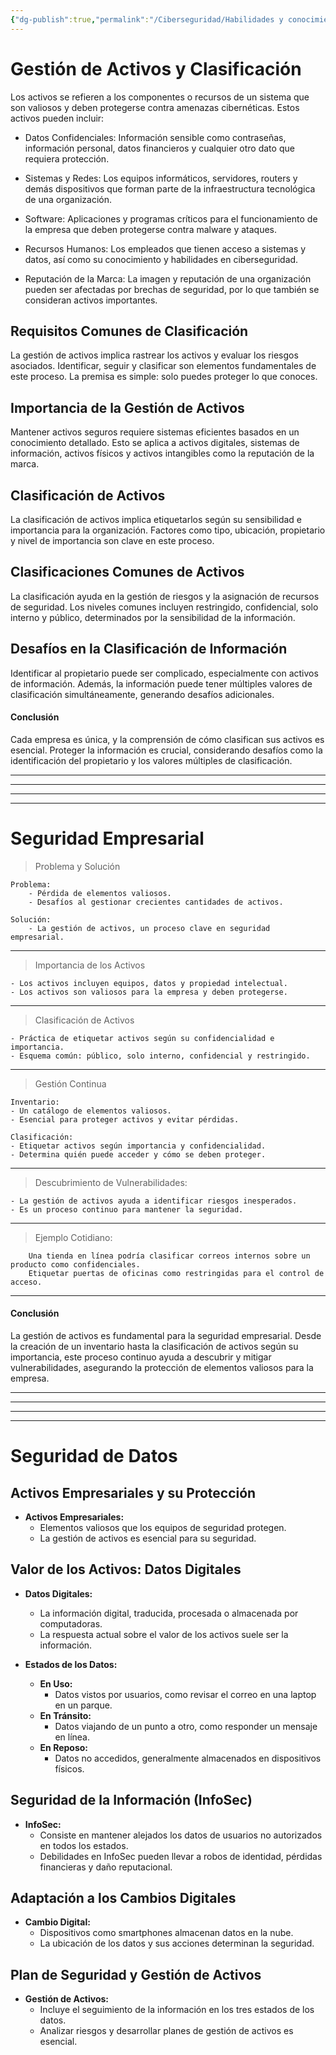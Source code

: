 ```yaml
---
{"dg-publish":true,"permalink":"/Ciberseguridad/Habilidades y conocimientos básicos/Activos/"}
---
```


# Gestión de Activos y Clasificación

Los activos se refieren a los componentes o recursos de un sistema que son valiosos y deben protegerse contra amenazas cibernéticas. Estos activos pueden incluir:

-    Datos Confidenciales: Información sensible como contraseñas, información personal, datos financieros y cualquier otro dato que requiera protección.

-    Sistemas y Redes: Los equipos informáticos, servidores, routers y demás dispositivos que forman parte de la infraestructura tecnológica de una organización.

-    Software: Aplicaciones y programas críticos para el funcionamiento de la empresa que deben protegerse contra malware y ataques.

-    Recursos Humanos: Los empleados que tienen acceso a sistemas y datos, así como su conocimiento y habilidades en ciberseguridad.

-    Reputación de la Marca: La imagen y reputación de una organización pueden ser afectadas por brechas de seguridad, por lo que también se consideran activos importantes.

## Requisitos Comunes de Clasificación

La gestión de activos implica rastrear los activos y evaluar los riesgos asociados. Identificar, seguir y clasificar son elementos fundamentales de este proceso. La premisa es simple: solo puedes proteger lo que conoces.

## Importancia de la Gestión de Activos

Mantener activos seguros requiere sistemas eficientes basados en un conocimiento detallado. Esto se aplica a activos digitales, sistemas de información, activos físicos y activos intangibles como la reputación de la marca.

## Clasificación de Activos

La clasificación de activos implica etiquetarlos según su sensibilidad e importancia para la organización. Factores como tipo, ubicación, propietario y nivel de importancia son clave en este proceso.

## Clasificaciones Comunes de Activos

La clasificación ayuda en la gestión de riesgos y la asignación de recursos de seguridad. Los niveles comunes incluyen restringido, confidencial, solo interno y público, determinados por la sensibilidad de la información.

## Desafíos en la Clasificación de Información

Identificar al propietario puede ser complicado, especialmente con activos de información. Además, la información puede tener múltiples valores de clasificación simultáneamente, generando desafíos adicionales.

#### Conclusión

Cada empresa es única, y la comprensión de cómo clasifican sus activos es esencial. Proteger la información es crucial, considerando desafíos como la identificación del propietario y los valores múltiples de clasificación.

---
---
---
---
# Seguridad Empresarial

> Problema y Solución

    Problema:
        - Pérdida de elementos valiosos.
        - Desafíos al gestionar crecientes cantidades de activos.

    Solución:
        - La gestión de activos, un proceso clave en seguridad empresarial.

---

> Importancia de los Activos

    - Los activos incluyen equipos, datos y propiedad intelectual.
    - Los activos son valiosos para la empresa y deben protegerse.

---

> Clasificación de Activos

    - Práctica de etiquetar activos según su confidencialidad e importancia.
    - Esquema común: público, solo interno, confidencial y restringido.

---

> Gestión Continua

    Inventario:
    - Un catálogo de elementos valiosos.
    - Esencial para proteger activos y evitar pérdidas.

    Clasificación:
    - Etiquetar activos según importancia y confidencialidad.
    - Determina quién puede acceder y cómo se deben proteger.

---

> Descubrimiento de Vulnerabilidades:

    - La gestión de activos ayuda a identificar riesgos inesperados.
    - Es un proceso continuo para mantener la seguridad.

---

> Ejemplo Cotidiano:

        Una tienda en línea podría clasificar correos internos sobre un producto como confidenciales.
        Etiquetar puertas de oficinas como restringidas para el control de acceso.

---

#### Conclusión

La gestión de activos es fundamental para la seguridad empresarial. Desde la creación de un inventario hasta la clasificación de activos según su importancia, este proceso continuo ayuda a descubrir y mitigar vulnerabilidades, asegurando la protección de elementos valiosos para la empresa.

---
---
---
---
# Seguridad de Datos

## Activos Empresariales y su Protección

- **Activos Empresariales:**
  - Elementos valiosos que los equipos de seguridad protegen.
  - La gestión de activos es esencial para su seguridad.

## Valor de los Activos: Datos Digitales

- **Datos Digitales:**
  - La información digital, traducida, procesada o almacenada por computadoras.
  - La respuesta actual sobre el valor de los activos suele ser la información.

- **Estados de los Datos:**
  - **En Uso:**
    - Datos vistos por usuarios, como revisar el correo en una laptop en un parque.
  - **En Tránsito:**
    - Datos viajando de un punto a otro, como responder un mensaje en línea.
  - **En Reposo:**
    - Datos no accedidos, generalmente almacenados en dispositivos físicos.

## Seguridad de la Información (InfoSec)

- **InfoSec:**
  - Consiste en mantener alejados los datos de usuarios no autorizados en todos los estados.
  - Debilidades en InfoSec pueden llevar a robos de identidad, pérdidas financieras y daño reputacional.

## Adaptación a los Cambios Digitales

- **Cambio Digital:**
  - Dispositivos como smartphones almacenan datos en la nube.
  - La ubicación de los datos y sus acciones determinan la seguridad.

## Plan de Seguridad y Gestión de Activos

- **Gestión de Activos:**
  - Incluye el seguimiento de la información en los tres estados de los datos.
  - Analizar riesgos y desarrollar planes de gestión de activos es esencial.